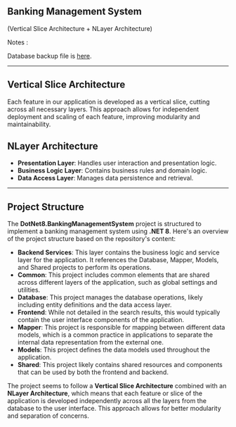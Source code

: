 ## Banking Management System(Vertical Slice Architecture + NLayer Architecture)

Notes :

Database backup file is [here](BankingManagementSystem.sql).

-------

## Vertical Slice Architecture

Each feature in our application is developed as a vertical slice, cutting across all necessary layers. This approach allows for independent deployment and scaling of each feature, improving modularity and maintainability.

## NLayer Architecture

- **Presentation Layer**: Handles user interaction and presentation logic.
- **Business Logic Layer**: Contains business rules and domain logic.
- **Data Access Layer**: Manages data persistence and retrieval.


-------

## Project Structure 

The **DotNet8.BankingManagementSystem** project is structured to implement a banking management system using **.NET 8**. Here's an overview of the project structure based on the repository's content:

- **Backend Services**: This layer contains the business logic and service layer for the application. It references the Database, Mapper, Models, and Shared projects to perform its operations.
- **Common**: This project includes common elements that are shared across different layers of the application, such as global settings and utilities.
- **Database**: This project manages the database operations, likely including entity definitions and the data access layer.
- **Frontend**: While not detailed in the search results, this would typically contain the user interface components of the application.
- **Mapper**: This project is responsible for mapping between different data models, which is a common practice in applications to separate the internal data representation from the external one.
- **Models**: This project defines the data models used throughout the application.
- **Shared**: This project likely contains shared resources and components that can be used by both the frontend and backend.

The project seems to follow a **Vertical Slice Architecture** combined with an **NLayer Architecture**, which means that each feature or slice of the application is developed independently across all the layers from the database to the user interface. This approach allows for better modularity and separation of concerns.
